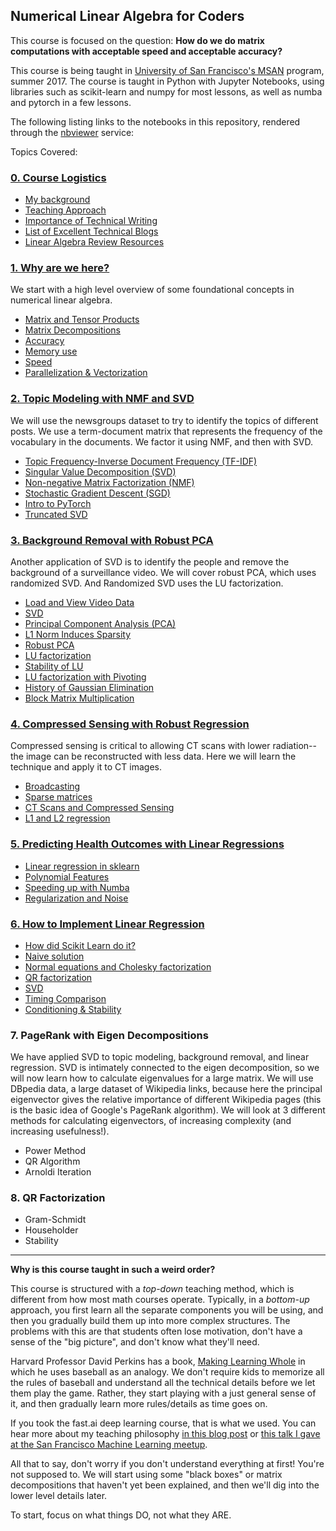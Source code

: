 ## Numerical Linear Algebra for Coders

This course is focused on the question: **How do we do matrix computations with acceptable speed and acceptable accuracy?**

This course is being taught in [University of San Francisco's MSAN](https://www.usfca.edu/arts-sciences/graduate-programs/analytics) program, summer 2017.  The course is taught in Python with Jupyter Notebooks, using libraries such as scikit-learn and numpy for most lessons, as well as numba and pytorch in a few lessons.

The following listing links to the notebooks in this repository, rendered through the [nbviewer](http://nbviewer.jupyter.org) service:

Topics Covered:
### [0. Course Logistics](https://nbviewer.jupyter.org/github/fastai/numerical-linear-algebra/blob/master/nbs/0.%20Course%20Logistics.ipynb)
  - [My background](https://nbviewer.jupyter.org/github/fastai/numerical-linear-algebra/blob/master/nbs/0.%20Course%20Logistics.ipynb#Intro)
  - [Teaching Approach](https://nbviewer.jupyter.org/github/fastai/numerical-linear-algebra/blob/master/nbs/0.%20Course%20Logistics.ipynb#Teaching)
  - [Importance of Technical Writing](https://nbviewer.jupyter.org/github/fastai/numerical-linear-algebra/blob/master/nbs/0.%20Course%20Logistics.ipynb#Writing-Assignment)
  - [List of Excellent Technical Blogs](https://nbviewer.jupyter.org/github/fastai/numerical-linear-algebra/blob/master/nbs/0.%20Course%20Logistics.ipynb#Excellent-Technical-Blogs)
  - [Linear Algebra Review Resources](https://nbviewer.jupyter.org/github/fastai/numerical-linear-algebra/blob/master/nbs/0.%20Course%20Logistics.ipynb#Linear-Algebra)
  

### [1. Why are we here?](http://nbviewer.jupyter.org/github/fastai/numerical-linear-algebra/blob/master/nbs/1.%20Why%20are%20we%20here%3F.ipynb)
We start with a high level overview of some foundational concepts in numerical linear algebra.
  - [Matrix and Tensor Products](http://nbviewer.jupyter.org/github/fastai/numerical-linear-algebra/blob/master/nbs/1.%20Why%20are%20we%20here%3F.ipynb#Matrix-and-Tensor-Products)
  - [Matrix Decompositions](http://nbviewer.jupyter.org/github/fastai/numerical-linear-algebra/blob/master/nbs/1.%20Why%20are%20we%20here%3F.ipynb#Matrix-Decompositions)
  - [Accuracy](http://nbviewer.jupyter.org/github/fastai/numerical-linear-algebra/blob/master/nbs/1.%20Why%20are%20we%20here%3F.ipynb#Accuracy)
  - [Memory use](http://nbviewer.jupyter.org/github/fastai/numerical-linear-algebra/blob/master/nbs/1.%20Why%20are%20we%20here%3F.ipynb#Memory-Use)
  - [Speed](http://nbviewer.jupyter.org/github/fastai/numerical-linear-algebra/blob/master/nbs/1.%20Why%20are%20we%20here%3F.ipynb#Speed)
  - [Parallelization & Vectorization](http://nbviewer.jupyter.org/github/fastai/numerical-linear-algebra/blob/master/nbs/1.%20Why%20are%20we%20here%3F.ipynb#Scalability-/-parallelization)

### [2. Topic Modeling with NMF and SVD](http://nbviewer.jupyter.org/github/fastai/numerical-linear-algebra/blob/master/nbs/2.%20Topic%20Modeling%20with%20NMF%20and%20SVD.ipynb)
We will use the newsgroups dataset to try to identify the topics of different posts.  We use a term-document matrix that represents the frequency of the vocabulary in the documents.  We factor it using NMF, and then with SVD.
  - [Topic Frequency-Inverse Document Frequency (TF-IDF)](http://nbviewer.jupyter.org/github/fastai/numerical-linear-algebra/blob/master/nbs/2.%20Topic%20Modeling%20with%20NMF%20and%20SVD.ipynb#TF-IDF)
  - [Singular Value Decomposition (SVD)](http://nbviewer.jupyter.org/github/fastai/numerical-linear-algebra/blob/master/nbs/2.%20Topic%20Modeling%20with%20NMF%20and%20SVD.ipynb#Singular-Value-Decomposition-(SVD))
  - [Non-negative Matrix Factorization (NMF)](http://nbviewer.jupyter.org/github/fastai/numerical-linear-algebra/blob/master/nbs/2.%20Topic%20Modeling%20with%20NMF%20and%20SVD.ipynb#Non-negative-Matrix-Factorization-(NMF))
  - [Stochastic Gradient Descent (SGD)](http://nbviewer.jupyter.org/github/fastai/numerical-linear-algebra/blob/master/nbs/2.%20Topic%20Modeling%20with%20NMF%20and%20SVD.ipynb#Gradient-Descent)
  - [Intro to PyTorch](http://nbviewer.jupyter.org/github/fastai/numerical-linear-algebra/blob/master/nbs/2.%20Topic%20Modeling%20with%20NMF%20and%20SVD.ipynb#PyTorch)
  - [Truncated SVD](http://nbviewer.jupyter.org/github/fastai/numerical-linear-algebra/blob/master/nbs/2.%20Topic%20Modeling%20with%20NMF%20and%20SVD.ipynb#Truncated-SVD)
  
### [3. Background Removal with Robust PCA](https://nbviewer.jupyter.org/github/fastai/numerical-linear-algebra/blob/master/nbs/3.%20Background%20Removal%20with%20Robust%20PCA.ipynb)
Another application of SVD is to identify the people and remove the background of a surveillance video.  We will cover robust PCA, which uses randomized SVD.  And Randomized SVD uses the LU factorization.
  - [Load and View Video Data](https://nbviewer.jupyter.org/github/fastai/numerical-linear-algebra/blob/master/nbs/3.%20Background%20Removal%20with%20Robust%20PCA.ipynb#Load-and-view-the-data)
  - [SVD](https://nbviewer.jupyter.org/github/fastai/numerical-linear-algebra/blob/master/nbs/3.%20Background%20Removal%20with%20Robust%20PCA.ipynb#SVD)
  - [Principal Component Analysis (PCA)](https://github.com/fastai/numerical-linear-algebra/blob/master/nbs/3.%20Background%20Removal%20with%20Robust%20PCA.ipynb)
  - [L1 Norm Induces Sparsity](https://nbviewer.jupyter.org/github/fastai/numerical-linear-algebra/blob/master/nbs/3.%20Background%20Removal%20with%20Robust%20PCA.ipynb#L1-norm-induces-sparsity)
  - [Robust PCA](https://nbviewer.jupyter.org/github/fastai/numerical-linear-algebra/blob/master/nbs/3.%20Background%20Removal%20with%20Robust%20PCA.ipynb#Robust-PCA-(via-Primary-Component-Pursuit))
  - [LU factorization](https://nbviewer.jupyter.org/github/fastai/numerical-linear-algebra/blob/master/nbs/3.%20Background%20Removal%20with%20Robust%20PCA.ipynb#LU-Factorization)
  - [Stability of LU](https://nbviewer.jupyter.org/github/fastai/numerical-linear-algebra/blob/master/nbs/3.%20Background%20Removal%20with%20Robust%20PCA.ipynb#Stability)
  - [LU factorization with Pivoting](https://nbviewer.jupyter.org/github/fastai/numerical-linear-algebra/blob/master/nbs/3.%20Background%20Removal%20with%20Robust%20PCA.ipynb#LU-factorization-with-Partial-Pivoting)
  - [History of Gaussian Elimination](https://nbviewer.jupyter.org/github/fastai/numerical-linear-algebra/blob/master/nbs/3.%20Background%20Removal%20with%20Robust%20PCA.ipynb#History-of-Gaussian-Elimination)
  - [Block Matrix Multiplication](https://nbviewer.jupyter.org/github/fastai/numerical-linear-algebra/blob/master/nbs/3.%20Background%20Removal%20with%20Robust%20PCA.ipynb#Block-Matrices)
  
### [4. Compressed Sensing with Robust Regression](http://nbviewer.jupyter.org/github/fastai/numerical-linear-algebra/blob/master/nbs/4.%20Compressed%20Sensing%20of%20CT%20Scans%20with%20Robust%20Regression.ipynb#4.-Compressed-Sensing-of-CT-Scans-with-Robust-Regression)
Compressed sensing is critical to allowing CT scans with lower radiation-- the image can be reconstructed with less data.  Here we will learn the technique and apply it to CT images.
  - [Broadcasting](http://nbviewer.jupyter.org/github/fastai/numerical-linear-algebra/blob/master/nbs/4.%20Compressed%20Sensing%20of%20CT%20Scans%20with%20Robust%20Regression.ipynb#Broadcasting)
  - [Sparse matrices](http://nbviewer.jupyter.org/github/fastai/numerical-linear-algebra/blob/master/nbs/4.%20Compressed%20Sensing%20of%20CT%20Scans%20with%20Robust%20Regression.ipynb#Sparse-Matrices-(in-Scipy))
  - [CT Scans and Compressed Sensing](http://nbviewer.jupyter.org/github/fastai/numerical-linear-algebra/blob/master/nbs/4.%20Compressed%20Sensing%20of%20CT%20Scans%20with%20Robust%20Regression.ipynb#Sparse-Matrices-(in-Scipy))
  - [L1 and L2 regression](http://nbviewer.jupyter.org/github/fastai/numerical-linear-algebra/blob/master/nbs/4.%20Compressed%20Sensing%20of%20CT%20Scans%20with%20Robust%20Regression.ipynb#Regresssion)

### [5. Predicting Health Outcomes with Linear Regressions](http://nbviewer.jupyter.org/github/fastai/numerical-linear-algebra/blob/master/nbs/5.%20Health%20Outcomes%20with%20Linear%20Regression.ipynb)
  - [Linear regression in sklearn](http://nbviewer.jupyter.org/github/fastai/numerical-linear-algebra/blob/master/nbs/5.%20Health%20Outcomes%20with%20Linear%20Regression.ipynb#Linear-regression-in-Scikit-Learn)
  - [Polynomial Features](http://nbviewer.jupyter.org/github/fastai/numerical-linear-algebra/blob/master/nbs/5.%20Health%20Outcomes%20with%20Linear%20Regression.ipynb#Polynomial-Features)
  - [Speeding up with Numba](http://nbviewer.jupyter.org/github/fastai/numerical-linear-algebra/blob/master/nbs/5.%20Health%20Outcomes%20with%20Linear%20Regression.ipynb#Speeding-up-feature-generation)
  - [Regularization and Noise](http://nbviewer.jupyter.org/github/fastai/numerical-linear-algebra/blob/master/nbs/5.%20Health%20Outcomes%20with%20Linear%20Regression.ipynb#Regularization-and-noise)

### [6. How to Implement Linear Regression](http://nbviewer.jupyter.org/github/fastai/numerical-linear-algebra/blob/master/nbs/6.%20How%20to%20Implement%20Linear%20Regression.ipynb)
  - [How did Scikit Learn do it?](http://nbviewer.jupyter.org/github/fastai/numerical-linear-algebra/blob/master/nbs/6.%20How%20to%20Implement%20Linear%20Regression.ipynb#How-did-sklearn-do-it?)
  - [Naive solution](http://nbviewer.jupyter.org/github/fastai/numerical-linear-algebra/blob/master/nbs/6.%20How%20to%20Implement%20Linear%20Regression.ipynb#Naive-Solution)
  - [Normal equations and Cholesky factorization](http://nbviewer.jupyter.org/github/fastai/numerical-linear-algebra/blob/master/nbs/6.%20How%20to%20Implement%20Linear%20Regression.ipynb#Normal-Equations-(Cholesky))
  - [QR factorization](http://nbviewer.jupyter.org/github/fastai/numerical-linear-algebra/blob/master/nbs/6.%20How%20to%20Implement%20Linear%20Regression.ipynb#QR-Factorization)
  - [SVD](http://nbviewer.jupyter.org/github/fastai/numerical-linear-algebra/blob/master/nbs/6.%20How%20to%20Implement%20Linear%20Regression.ipynb#SVD)
  - [Timing Comparison](http://nbviewer.jupyter.org/github/fastai/numerical-linear-algebra/blob/master/nbs/6.%20How%20to%20Implement%20Linear%20Regression.ipynb#Timing-Comparison)
  - [Conditioning & Stability](http://nbviewer.jupyter.org/github/fastai/numerical-linear-algebra/blob/master/nbs/6.%20How%20to%20Implement%20Linear%20Regression.ipynb#Conditioning-&-stability)

### 7. PageRank with Eigen Decompositions
We have applied SVD to topic modeling, background removal, and linear regression. SVD is intimately connected to the eigen decomposition, so we will now learn how to calculate eigenvalues for a large matrix.  We will use DBpedia data, a large dataset of Wikipedia links, because here the principal eigenvector gives the relative importance of different Wikipedia pages (this is the basic idea of Google's PageRank algorithm).  We will look at 3 different methods for calculating eigenvectors, of increasing complexity (and increasing usefulness!).
  - Power Method
  - QR Algorithm
  - Arnoldi Iteration

### 8. QR Factorization
  - Gram-Schmidt
  - Householder
  - Stability

<hr>

**Why is this course taught in such a weird order?**

This course is structured with a *top-down* teaching method, which is different from how most math courses operate.  Typically, in a *bottom-up* approach, you first learn all the separate components you will be using, and then you gradually build them up into more complex structures.  The problems with this are that students often lose motivation, don't have a sense of the "big picture", and don't know what they'll need.

Harvard Professor David Perkins has a book, [Making Learning Whole](https://www.amazon.com/Making-Learning-Whole-Principles-Transform/dp/0470633719) in which he uses baseball as an analogy.  We don't require kids to memorize all the rules of baseball and understand all the technical details before we let them play the game.  Rather, they start playing with a just general sense of it, and then gradually learn more rules/details as time goes on.

If you took the fast.ai deep learning course, that is what we used.  You can hear more about my teaching philosophy [in this blog post](http://www.fast.ai/2016/10/08/teaching-philosophy/) or [this talk I gave at the San Francisco Machine Learning meetup](https://vimeo.com/214233053).

All that to say, don't worry if you don't understand everything at first!  You're not supposed to.  We will start using some "black boxes" or matrix decompositions that haven't yet been explained, and then we'll dig into the lower level details later.

To start, focus on what things DO, not what they ARE.

